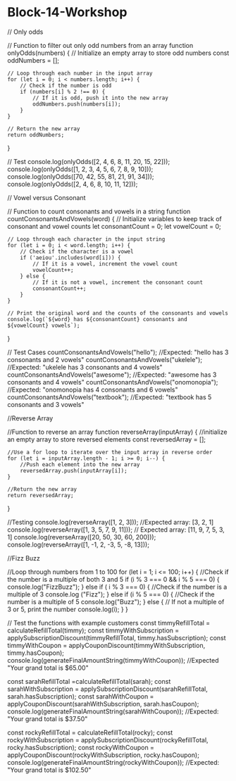 # Block-14-Workshop

// Only odds

// Function to filter out only odd numbers from an array
function onlyOdds(numbers) {
    // Initialize an empty array to store odd numbers
    const oddNumbers = [];

    // Loop through each number in the input array
    for (let i = 0; i < numbers.length; i++) {
        // Check if the number is odd
        if (numbers[i] % 2 !== 0) {
            // If it is odd, push it into the new array
            oddNumbers.push(numbers[i]);
        }
    }

    // Return the new array
    return oddNumbers;
}

// Test
console.log(onlyOdds([2, 4, 6, 8, 11, 20, 15, 22]));
console.log(onlyOdds([1, 2, 3, 4, 5, 6, 7, 8, 9, 10]));
console.log(onlyOdds([70, 42, 55, 81, 21, 91, 34]));
console.log(onlyOdds([2, 4, 6, 8, 10, 11, 12]));

// Vowel versus Consonant

// Function to count consonants and vowels in a string
function countConsonantsAndVowels(word) {
    // Initialize variables to keep track of consonant and vowel counts
    let consonantCount = 0;
    let vowelCount = 0;

    // Loop through each character in the input string
    for (let i = 0; i < word.length; i++) {
        // Check if the character is a vowel
        if ('aeiou'.includes(word[i])) {
            // If it is a vowel, increment the vowel count
            vowelCount++;
        } else {
            // If it is not a vowel, increment the consonant count
            consonantCount++;
        }
    }

    // Print the original word and the counts of the consonants and vowels
    console.log(`${word} has ${consonantCount} consonants and ${vowelCount} vowels`);
}

// Test Cases
countConsonantsAndVowels("hello"); //Expected: "hello has 3 consonants and 2 vowels"
countConsonantsAndVowels("ukelele"); //Expected: "ukelele has 3 consonants and 4 vowels"
countConsonantsAndVowels("awesome"); //Expected: "awesome has 3 consonants and 4 vowels"
countConsonantsAndVowels("onomonopia"); //Expected: "onomonopia has 4 consonants and 6 vowels"
countConsonantsAndVowels("textbook"); //Expected: "textbook has 5 consonants and 3 vowels"


//Reverse Array

//Function to reverse an array
function reverseArray(inputArray) {
    //initialize an empty array to store reversed elements
    const reversedArray = [];

    //Use a for loop to iterate over the input array in reverse order
    for (let i = inputArray.length - 1; i >= 0; i--) {
        //Push each element into the new array
        reversedArray.push(inputArray[i]);
    }

    //Return the new array
    return reversedArray;
}

//Testing
console.log(reverseArray([1, 2, 3])); //Expected array: [3, 2, 1]
console.log(reverseArray([1, 3, 5, 7, 9, 11])); // Expected array: [11, 9, 7, 5, 3, 1]
console.log(reverseArray([20, 50, 30, 60, 200]));
console.log(reverseArray([1, -1, 2, -3, 5, -8, 13]));


//Fizz Buzz

//Loop through numbers from 1 to 100
for (let i = 1; i <= 100; i++) {
    //Check if the number is a multiple of both 3 and 5
    if (i % 3 === 0 && i % 5 === 0) {
        console.log("FizzBuzz");
    } else if ( i % 3 === 0) {
        //Check if the number is a multiple of 3
        console.log ("Fizz");
    } else if (i % 5 === 0) {
        //Check if the number is a multiple of 5
        console.log("Buzz");
    } else {
        // If not a multiple of 3 or 5, print the number 
        console.log(i);
    }
}

// Test the functions with example customers
const timmyRefillTotal = calculateRefillTotal(timmy);
const timmyWithSubscription = applySubscriptionDiscount(timmyRefillTotal, timmy.hasSubscription);
const timmyWithCoupon = applyCouponDiscount(timmyWithSubscription, timmy.hasCoupon);
console.log(generateFinalAmountString(timmyWithCoupon)); //Expected "Your grand total is $65.00"

const sarahRefillTotal =calculateRefillTotal(sarah);
const sarahWithSubscription = applySubscriptionDiscount(sarahRefillTotal, sarah.hasSubscription);
const sarahWithCoupon = applyCouponDiscount(sarahWithSubscription, sarah.hasCoupon);
console.log(generateFinalAmountString(sarahWithCoupon)); //Expected: "Your grand total is $37.50"

const rockyRefillTotal = calculateRefillTotal(rocky);
const rockyWithSubscription = applySubscriptionDiscount(rockyRefillTotal, rocky.hasSubscription);
const rockyWithCoupon = applyCouponDiscount(rockyWithSubscription, rocky.hasCoupon);
console.log(generateFinalAmountString(rockyWithCoupon)); //Expected: "Your grand total is $102.50"
